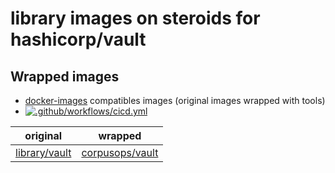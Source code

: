 # library images on steroids for hashicorp/vault


## Wrapped images
- [docker-images](https://github.com/corpusops/docker-images) compatibles images (original images wrapped with tools)
- [![.github/workflows/cicd.yml](https://github.com/corpusops/docker-vault/workflows/.github/workflows/cicd.yml/badge.svg?branch=master)](https://github.com/corpusops/docker-vault/actions?query=workflow%3A.github%2Fworkflows%2Fcicd.yml+branch%3Amaster)

| original   | wrapped  |
|------------|-----------|
| [library/vault](https://hub.docker.com/_/vault)                         | [corpusops/vault](https://hub.docker.com/r/corpusops/vault)   |
